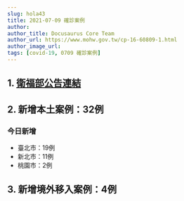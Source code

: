 ```yaml
---
slug: hola43
title: 2021-07-09 確診案例
author: 
author_title: Docusaurus Core Team
author_url: https://www.mohw.gov.tw/cp-16-60809-1.html
author_image_url: 
tags: [covid-19, 0709 確診案例]
---
```


## 1. [衛福部公告連結](https://www.cdc.gov.tw/Bulletin/Detail/RlZy77CwVu9UhVlsIbpnVg?typeid=9)

## 2. 新增本土案例：32例

### 今日新增
* 臺北市：19例
* 新北市：11例
* 桃園市：2例

## 3. 新增境外移入案例：4例
